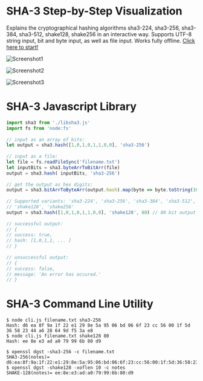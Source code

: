 # SHA-3 Step-by-Step Visualization

Explains the cryptographical hashing algorithms sha3-224, sha3-256, sha3-384, sha3-512, shake128, shake256 in an interactive way. Supports UTF-8 string input, bit and byte input, as well as file input. Works fully offline. [Click here to start!](https://denizbasgoren.github.io/sha3/)

![Screenshot1](https://denizbasgoren.github.io/sha3/screenshot1.png)

![Screenshot2](https://denizbasgoren.github.io/sha3/screenshot2.png)

![Screenshot3](https://denizbasgoren.github.io/sha3/screenshot3.png)

# SHA-3 Javascript Library

```js 
import sha3 from './libsha3.js'
import fs from 'node:fs'
  
// input as an array of bits:
let output = sha3.hash([1,0,1,0,1,1,0,0], 'sha3-256')
  
// input as a file:
let file = fs.readFileSync('filename.txt')
let inputBits = sha3.byteArrToBitArr(file)
output = sha3.hash( inputBits, 'sha3-256')
  
// get the output as hex digits:
output = sha3.bitArrToByteArr(output.hash).map(byte => byte.toString(16))
  
// Supported variants: 'sha3-224', 'sha3-256', 'sha3-384', 'sha3-512',
// 'shake128', 'shake256'
output = sha3.hash([1,0,1,0,1,1,0,0], 'shake128', 80) // 80 bit output
  
// successful output:
// {
// success: true,
// hash: [1,0,1,1, ... ]
// }
  
// unsuccessful output:
// {
// success: false,
// message: 'An error has occured.'
// }
```

# SHA-3 Command Line Utility
```
$ node cli.js filename.txt sha3-256
Hash: d6 ea 8f 9a 1f 22 e1 29 8e 5a 95 06 bd 06 6f 23 cc 56 00 1f 5d 36 58 23 44 a6 28 64 9d f5 3a e8
$ node cli.js filename.txt shake128 80
Hash: ee 8e e3 ad a0 79 99 6b 80 d9

$ openssl dgst -sha3-256 -c filename.txt
SHA3-256(notes)= d6:ea:8f:9a:1f:22:e1:29:8e:5a:95:06:bd:06:6f:23:cc:56:00:1f:5d:36:58:23:44:a6:28:64:9d:f5:3a:e8
$ openssl dgst -shake128 -xoflen 10 -c notes
SHAKE-128(notes)= ee:8e:e3:ad:a0:79:99:6b:80:d9
```
